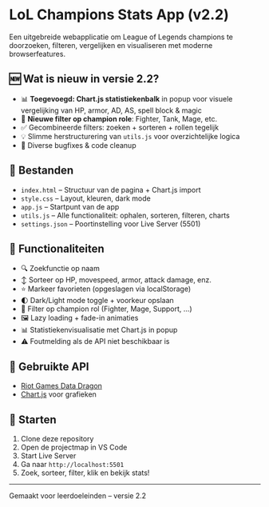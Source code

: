 # LoL Champions Stats App (v2.2)

Een uitgebreide webapplicatie om League of Legends champions te doorzoeken, filteren, vergelijken en visualiseren met moderne browserfeatures.

## 🆕 Wat is nieuw in versie 2.2?

- 📊 **Toegevoegd: Chart.js statistiekenbalk** in popup voor visuele vergelijking van HP, armor, AD, AS, spell block & magic
- 🧪 **Nieuwe filter op champion role**: Fighter, Tank, Mage, etc.
- ✅ Gecombineerde filters: zoeken + sorteren + rollen tegelijk
- 💡 Slimme herstructurering van `utils.js` voor overzichtelijke logica
- 🐞 Diverse bugfixes & code cleanup

## 📁 Bestanden

- `index.html` – Structuur van de pagina + Chart.js import
- `style.css` – Layout, kleuren, dark mode
- `app.js` – Startpunt van de app
- `utils.js` – Alle functionaliteit: ophalen, sorteren, filteren, charts
- `settings.json` – Poortinstelling voor Live Server (5501)

## 🔧 Functionaliteiten

- 🔍 Zoekfunctie op naam
- ↕️ Sorteer op HP, movespeed, armor, attack damage, enz.
- ⭐ Markeer favorieten (opgeslagen via localStorage)
- 🌓 Dark/Light mode toggle + voorkeur opslaan
- 🧙 Filter op champion rol (Fighter, Mage, Support, ...)
- 🖼️ Lazy loading + fade-in animaties
- 📊 Statistiekenvisualisatie met Chart.js in popup
- ⚠️ Foutmelding als de API niet beschikbaar is

## 🔗 Gebruikte API

- [Riot Games Data Dragon](https://developer.riotgames.com/docs/lol#data-dragon)
- [Chart.js](https://www.chartjs.org/) voor grafieken

## 🚀 Starten

1. Clone deze repository
2. Open de projectmap in VS Code
3. Start Live Server
4. Ga naar `http://localhost:5501`
5. Zoek, sorteer, filter, klik en bekijk stats!

---

Gemaakt voor leerdoeleinden – versie 2.2
